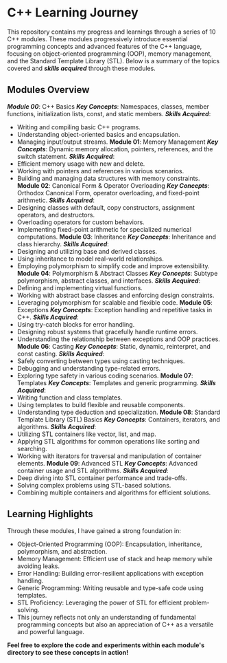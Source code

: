 # C++ Learning Journey
This repository contains my progress and learnings through a series of 10 C++ modules. These modules progressively introduce essential programming concepts and advanced features of the C++ language, focusing on object-oriented programming (OOP), memory management, and the Standard Template Library (STL). Below is a summary of the topics covered and ***skills acquired*** through these modules.

## Modules Overview
***Module 00***: C++ Basics
***Key Concepts***: Namespaces, classes, member functions, initialization lists, const, and static members.
***Skills Acquired***:
- Writing and compiling basic C++ programs.
- Understanding object-oriented basics and encapsulation.
- Managing input/output streams.
**Module 01**: Memory Management
***Key Concepts***: Dynamic memory allocation, pointers, references, and the switch statement.
***Skills Acquired***:
- Efficient memory usage with new and delete.
- Working with pointers and references in various scenarios.
- Building and managing data structures with memory constraints.
**Module 02**: Canonical Form & Operator Overloading
***Key Concepts***: Orthodox Canonical Form, operator overloading, and fixed-point arithmetic.
***Skills Acquired***:
- Designing classes with default, copy constructors, assignment operators, and destructors.
- Overloading operators for custom behaviors.
- Implementing fixed-point arithmetic for specialized numerical computations.
**Module 03**: Inheritance
***Key Concepts***: Inheritance and class hierarchy.
***Skills Acquired***:
- Designing and utilizing base and derived classes.
- Using inheritance to model real-world relationships.
- Employing polymorphism to simplify code and improve extensibility.
**Module 04**: Polymorphism & Abstract Classes
***Key Concepts***: Subtype polymorphism, abstract classes, and interfaces.
***Skills Acquired***:
- Defining and implementing virtual functions.
- Working with abstract base classes and enforcing design constraints.
- Leveraging polymorphism for scalable and flexible code.
**Module 05**: Exceptions
***Key Concepts***: Exception handling and repetitive tasks in C++.
***Skills Acquired***:
- Using try-catch blocks for error handling.
- Designing robust systems that gracefully handle runtime errors.
- Understanding the relationship between exceptions and OOP practices.
**Module 06**: Casting
***Key Concepts***: Static, dynamic, reinterpret, and const casting.
***Skills Acquired***:
- Safely converting between types using casting techniques.
- Debugging and understanding type-related errors.
- Exploring type safety in various coding scenarios.
**Module 07**: Templates
***Key Concepts***: Templates and generic programming.
***Skills Acquired***:
- Writing function and class templates.
- Using templates to build flexible and reusable components.
- Understanding type deduction and specialization.
**Module 08**: Standard Template Library (STL) Basics
***Key Concepts***: Containers, iterators, and algorithms.
***Skills Acquired***:
- Utilizing STL containers like vector, list, and map.
- Applying STL algorithms for common operations like sorting and searching.
- Working with iterators for traversal and manipulation of container elements.
**Module 09**: Advanced STL
***Key Concepts***: Advanced container usage and STL algorithms.
***Skills Acquired***:
- Deep diving into STL container performance and trade-offs.
- Solving complex problems using STL-based solutions.
- Combining multiple containers and algorithms for efficient solutions.

## Learning Highlights
Through these modules, I have gained a strong foundation in:

- Object-Oriented Programming (OOP): Encapsulation, inheritance, polymorphism, and abstraction.
- Memory Management: Efficient use of stack and heap memory while avoiding leaks.
- Error Handling: Building error-resilient applications with exception handling.
- Generic Programming: Writing reusable and type-safe code using templates.
- STL Proficiency: Leveraging the power of STL for efficient problem-solving.
- This journey reflects not only an understanding of fundamental programming concepts but also an appreciation of C++ as a versatile and powerful language.

**Feel free to explore the code and experiments within each module's directory to see these concepts in action!**